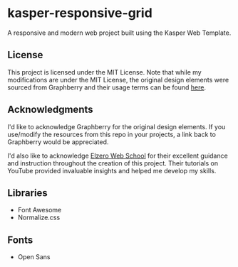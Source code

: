 # kasper-responsive-grid

A responsive and modern web project built using the Kasper Web Template.

## License

This project is licensed under the MIT License. Note that while my modifications are under the MIT License, the original design elements were sourced from Graphberry and their usage terms can be found [here](https://www.graphberry.com/).

## Acknowledgments

I'd like to acknowledge Graphberry for the original design elements. If you use/modify the resources from this repo in your projects, a link back to Graphberry would be appreciated.

I'd also like to acknowledge [Elzero Web School](<[Elzero](https://elzero.org/)>) for their excellent guidance and instruction throughout the creation of this project. Their tutorials on YouTube provided invaluable insights and helped me develop my skills.

## Libraries

- Font Awesome
- Normalize.css

## Fonts

- Open Sans
